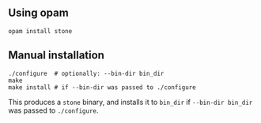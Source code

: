 ## Using opam

    opam install stone

## Manual installation

    ./configure  # optionally: --bin-dir bin_dir
    make
    make install # if --bin-dir was passed to ./configure

This produces a `stone` binary, and installs it to `bin_dir` if
`--bin-dir bin_dir` was passed to `./configure`.
